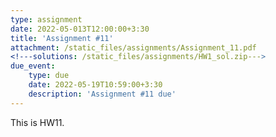 ```yaml
---
type: assignment
date: 2022-05-013T12:00:00+3:30
title: 'Assignment #11'
attachment: /static_files/assignments/Assignment_11.pdf
<!---solutions: /static_files/assignments/HW1_sol.zip--->
due_event: 
    type: due
    date: 2022-05-19T10:59:00+3:30
    description: 'Assignment #11 due'
---
```

This is HW11.
